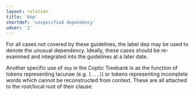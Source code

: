 ```yaml
---
layout: relation
title: 'dep'
shortdef: 'unspecified dependency'
udver: '2'
---
```


For all cases not covered by these guidelines, the label dep may be used to denote the unusual dependency. Ideally, these cases should be re-examined and integrated into the guidelines at a later date.

Another specific use of `dep` in the Coptic Treebank is as the function of tokens representing lacunae (e.g. `[...]`) or tokens representing incomplete words which cannot be reconstructed from context. These are all attached to the root/local root of their clause.

